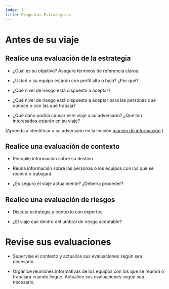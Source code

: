 ```yaml
---
index: 1
title: Preguntas Estrategicas
---
```

# Antes de su viaje

## Realice una evaluación de la estrategia

*   ¿Cuál es su objetivo? Asegure términos de referencia claros.

*   ¿Usted o su equipo estarán con perfil alto o bajo? ¿Por qué?

*   ¿Qué nivel de riesgo está dispuesto a aceptar?

*   ¿Qué nivel de riesgo está dispuesto a aceptar para las personas que conoce o con las que trabaja?

*   ¿Qué daño podría causar este viaje a su adversario? ¿Qué tan interesados estarán en su viaje?

(Aprenda a identificar a su adversario en la lección [manejo de información](umbrella://information/managing-information).)

## Realice una evaluación de contexto

*   Recopile información sobre su destino.

*   Reúna información sobre las personas o los equipos con los que se reunirá o trabajará.

*   ¿Es seguro el viaje actualmente? ¿Debería proceder?

## Realice una evaluación de riesgos

*   Discuta estrategia y contexto con expertos.

*   ¿El viaje cae dentro del umbral de riesgo aceptable?

# Revise sus evaluaciones

*   Supervise el contexto y actualice sus evaluaciones según sea necesario.

*   Organice reuniones informativas de los equipos con los que se reunirá o trabajará cuando llegue. Actualice sus evaluaciones según sea necesario.